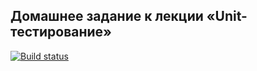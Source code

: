 ## Домашнее задание к лекции «Unit-тестирование»

[![Build status](https://ci.appveyor.com/api/projects/status/2mndfsg34n4a9pcq?svg=true)](https://ci.appveyor.com/project/OlgaIts/ajs-homework-4-test-ci)
